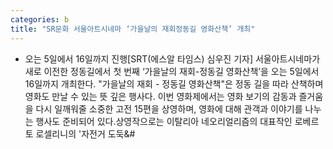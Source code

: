 ```yaml
---
categories: b
title: "SR문화 서울아트시네마 ‘가을날의 재회정동길 영화산책’ 개최"
---
```

- 오는 5일에서 16일까지 진행[SRT(에스알 타임스) 심우진 기자] 서울아트시네마가 새로 이전한 정동길에서 첫 번째 ‘가을날의 재회-정동길 영화산책’을 오는 5일에서 16일까지 개최한다. "가을날의 재회 - 정동길 영화산책"은 정동 길을 따라 산책하며 영화도 만날 수 있는 뜻 깊은 행사다. 이번 영화제에서는 영화 보기의 감동과 즐거움을 다시 일깨워줄 소중한 고전 15편을 상영하며, 영화에 대해 관객과 이야기를 나누는 행사도 준비되어 있다.상영작으로는 이탈리아 네오리얼리즘의 대표작인 로베르토 로셀리니의 &#39;자전거 도둑&#